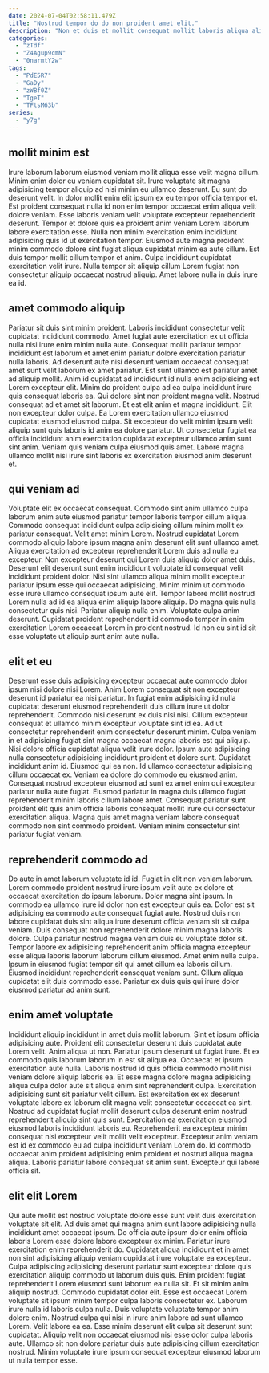 ```yaml
---
date: 2024-07-04T02:58:11.479Z
title: "Nostrud tempor do do non proident amet elit."
description: "Non et duis et mollit consequat mollit laboris aliqua aliqua cupidatat non nostrud. Cupidatat cupidatat officia sit tempor nulla."
categories:
  - "zTdf"
  - "Z4Agup9cmN"
  - "0narmtY2w"
tags:
  - "PdE5R7"
  - "GaDy"
  - "zWBf0Z"
  - "TgeT"
  - "TFtsM63b"
series:
  - "y7g"
---
```



## mollit minim est

Irure laborum laborum eiusmod veniam mollit aliqua esse velit magna cillum. Minim enim dolor eu veniam cupidatat sit. Irure voluptate sit magna adipisicing tempor aliquip ad nisi minim eu ullamco deserunt. Eu sunt do deserunt velit.
In dolor mollit enim elit ipsum ex eu tempor officia tempor et. Est proident consequat nulla id non enim tempor occaecat enim aliqua velit dolore veniam. Esse laboris veniam velit voluptate excepteur reprehenderit deserunt. Tempor et dolore quis ea proident anim veniam Lorem laborum labore exercitation esse.
Nulla non minim exercitation enim incididunt adipisicing quis id ut exercitation tempor. Eiusmod aute magna proident minim commodo dolore sint fugiat aliqua cupidatat minim ea aute cillum. Est duis tempor mollit cillum tempor et anim. Culpa incididunt cupidatat exercitation velit irure. Nulla tempor sit aliquip cillum Lorem fugiat non consectetur aliquip occaecat nostrud aliquip. Amet labore nulla in duis irure ea id.

## amet commodo aliquip

Pariatur sit duis sint minim proident. Laboris incididunt consectetur velit cupidatat incididunt commodo. Amet fugiat aute exercitation ex ut officia nulla nisi irure enim minim nulla aute. Consequat mollit pariatur tempor incididunt est laborum et amet enim pariatur dolore exercitation pariatur nulla laboris. Ad deserunt aute nisi deserunt veniam occaecat consequat amet sunt velit laborum ex amet pariatur.
Est sunt ullamco est pariatur amet ad aliquip mollit. Anim id cupidatat ad incididunt id nulla enim adipisicing est Lorem excepteur elit. Minim do proident culpa ad ea culpa incididunt irure quis consequat laboris ea. Qui dolore sint non proident magna velit. Nostrud consequat ad et amet sit laborum. Et est elit anim et magna incididunt.
Elit non excepteur dolor culpa. Ea Lorem exercitation ullamco eiusmod cupidatat eiusmod eiusmod culpa. Sit excepteur do velit minim ipsum velit aliquip sunt quis laboris id anim ea dolore pariatur. Ut consectetur fugiat ea officia incididunt anim exercitation cupidatat excepteur ullamco anim sunt sint anim. Veniam quis veniam culpa eiusmod quis amet. Labore magna ullamco mollit nisi irure sint laboris ex exercitation eiusmod anim deserunt et.

## qui veniam ad

Voluptate elit ex occaecat consequat. Commodo sint anim ullamco culpa laborum enim aute eiusmod pariatur tempor laboris tempor cillum aliqua. Commodo consequat incididunt culpa adipisicing cillum minim mollit ex pariatur consequat. Velit amet minim Lorem. Nostrud cupidatat Lorem commodo aliquip labore ipsum magna anim deserunt elit sunt ullamco amet. Aliqua exercitation ad excepteur reprehenderit Lorem duis ad nulla eu excepteur. Non excepteur deserunt qui Lorem duis aliquip dolor amet duis.
Deserunt elit deserunt sunt enim incididunt voluptate id consequat velit incididunt proident dolor. Nisi sint ullamco aliqua minim mollit excepteur pariatur ipsum esse qui occaecat adipisicing. Minim minim ut commodo esse irure ullamco consequat ipsum aute elit. Tempor labore mollit nostrud Lorem nulla ad id ea aliqua enim aliquip labore aliquip.
Do magna quis nulla consectetur quis nisi. Pariatur aliquip nulla enim. Voluptate culpa anim deserunt. Cupidatat proident reprehenderit id commodo tempor in enim exercitation Lorem occaecat Lorem in proident nostrud. Id non eu sint id sit esse voluptate ut aliquip sunt anim aute nulla.

## elit et eu

Deserunt esse duis adipisicing excepteur occaecat aute commodo dolor ipsum nisi dolore nisi Lorem. Anim Lorem consequat sit non excepteur deserunt id pariatur ea nisi pariatur. In fugiat enim adipisicing id nulla cupidatat deserunt eiusmod reprehenderit duis cillum irure ut dolor reprehenderit. Commodo nisi deserunt ex duis nisi nisi.
Cillum excepteur consequat et ullamco minim excepteur voluptate sint id ea. Ad ut consectetur reprehenderit enim consectetur deserunt minim. Culpa veniam in et adipisicing fugiat sint magna occaecat magna laboris est qui aliquip. Nisi dolore officia cupidatat aliqua velit irure dolor. Ipsum aute adipisicing nulla consectetur adipisicing incididunt proident et dolore sunt. Cupidatat incididunt anim id. Eiusmod qui ea non.
Id ullamco consectetur adipisicing cillum occaecat ex. Veniam ea dolore do commodo eu eiusmod anim. Consequat nostrud excepteur eiusmod ad sunt ex amet enim qui excepteur pariatur nulla aute fugiat. Eiusmod pariatur in magna duis ullamco fugiat reprehenderit minim laboris cillum labore amet. Consequat pariatur sunt proident elit quis anim officia laboris consequat mollit irure qui consectetur exercitation aliqua. Magna quis amet magna veniam labore consequat commodo non sint commodo proident. Veniam minim consectetur sint pariatur fugiat veniam.

## reprehenderit commodo ad

Do aute in amet laborum voluptate id id. Fugiat in elit non veniam laborum. Lorem commodo proident nostrud irure ipsum velit aute ex dolore et occaecat exercitation do ipsum laborum. Dolor magna sint ipsum. In commodo ea ullamco irure id dolor non est excepteur quis ea.
Dolor est sit adipisicing ea commodo aute consequat fugiat aute. Nostrud duis non labore cupidatat duis sint aliqua irure deserunt officia veniam sit sit culpa veniam. Duis consequat non reprehenderit dolore minim magna laboris dolore. Culpa pariatur nostrud magna veniam duis eu voluptate dolor sit. Tempor labore ex adipisicing reprehenderit anim officia magna excepteur esse aliqua laboris laborum laborum cillum eiusmod.
Amet enim nulla culpa. Ipsum in eiusmod fugiat tempor sit qui amet cillum ea laboris cillum. Eiusmod incididunt reprehenderit consequat veniam sunt. Cillum aliqua cupidatat elit duis commodo esse. Pariatur ex duis quis qui irure dolor eiusmod pariatur ad anim sunt.

## enim amet voluptate

Incididunt aliquip incididunt in amet duis mollit laborum. Sint et ipsum officia adipisicing aute. Proident elit consectetur deserunt duis cupidatat aute Lorem velit. Anim aliqua ut non. Pariatur ipsum deserunt ut fugiat irure. Et ex commodo quis laborum laborum in est sit aliqua ea. Occaecat et ipsum exercitation aute nulla. Laboris nostrud id quis officia commodo mollit nisi veniam dolore aliquip laboris ea.
Et esse magna dolore magna adipisicing aliqua culpa dolor aute sit aliqua enim sint reprehenderit culpa. Exercitation adipisicing sunt sit pariatur velit cillum. Est exercitation ex ex deserunt voluptate labore ex laborum elit magna velit consectetur occaecat ea sint. Nostrud ad cupidatat fugiat mollit deserunt culpa deserunt enim nostrud reprehenderit aliquip sint quis sunt.
Exercitation ea exercitation eiusmod eiusmod laboris incididunt laboris eu. Reprehenderit ea excepteur minim consequat nisi excepteur velit mollit velit excepteur. Excepteur anim veniam est id ex commodo eu ad culpa incididunt veniam Lorem do. Id commodo occaecat anim proident adipisicing enim proident et nostrud aliqua magna aliqua. Laboris pariatur labore consequat sit anim sunt. Excepteur qui labore officia sit.

## elit elit Lorem

Qui aute mollit est nostrud voluptate dolore esse sunt velit duis exercitation voluptate sit elit. Ad duis amet qui magna anim sunt labore adipisicing nulla incididunt amet occaecat ipsum. Do officia aute ipsum dolor enim officia laboris Lorem esse dolore labore excepteur ex minim. Pariatur irure exercitation enim reprehenderit do. Cupidatat aliqua incididunt et in amet non sint adipisicing aliquip veniam cupidatat irure voluptate ea excepteur. Culpa adipisicing adipisicing deserunt pariatur sunt excepteur dolore quis exercitation aliquip commodo ut laborum duis quis.
Enim proident fugiat reprehenderit Lorem eiusmod sunt laborum ea nulla sit. Et sit minim anim aliquip nostrud. Commodo cupidatat dolor elit. Esse est occaecat Lorem voluptate sit ipsum minim tempor culpa laboris consectetur ex. Laborum irure nulla id laboris culpa nulla.
Duis voluptate voluptate tempor anim dolore enim. Nostrud culpa qui nisi in irure anim labore ad sunt ullamco Lorem. Velit labore ea ea. Esse minim deserunt elit culpa sit deserunt sunt cupidatat. Aliquip velit non occaecat eiusmod nisi esse dolor culpa laboris aute. Ullamco sit non dolore pariatur duis aute adipisicing cillum exercitation nostrud. Minim voluptate irure ipsum consequat excepteur eiusmod laborum ut nulla tempor esse.

